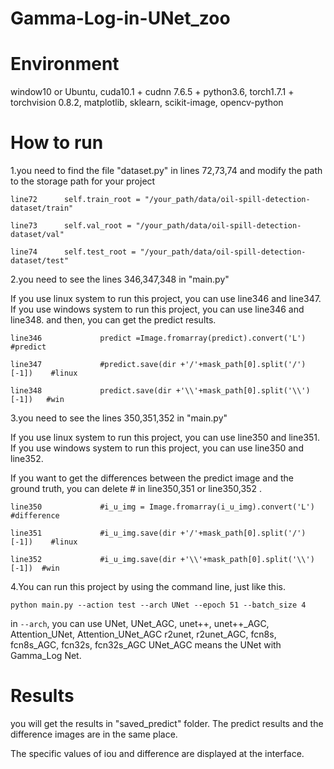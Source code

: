 # Gamma-Log-in-UNet_zoo
# Environment

window10 or Ubuntu, 
cuda10.1 + cudnn 7.6.5 + python3.6,
torch1.7.1 + torchvision 0.8.2,
matplotlib, sklearn, scikit-image, opencv-python

# How to run

1.you need to find the file "dataset.py" in lines 72,73,74
  and modify the path to the storage path for your project
  ```
  line72      self.train_root = "/your_path/data/oil-spill-detection-dataset/train"
  
  line73      self.val_root = "/your_path/data/oil-spill-detection-dataset/val"
  
  line74      self.test_root = "/your_path/data/oil-spill-detection-dataset/test"
  ```
2.you need to see the lines 346,347,348 in "main.py"

  If you use linux system to run this project, you can use line346 and line347.
  If you use windows system to run this project, you can use line346 and line348.
  and then, you can get the predict results.                   
  
  ```
  line346             predict =Image.fromarray(predict).convert('L')         #predict
  
  line347             #predict.save(dir +'/'+mask_path[0].split('/')[-1])    #linux
  
  line348             predict.save(dir +'\\'+mask_path[0].split('\\')[-1])   #win
  ```

3.you need to see the lines 350,351,352 in "main.py"

  If you use linux system to run this project, you can use line350 and line351.
  If you use windows system to run this project, you can use line350 and line352.
   
  If you want to get the differences between the predict image and the ground truth,
        you can delete # in line350,351 or line350,352 .

  ```
  line350             #i_u_img = Image.fromarray(i_u_img).convert('L')       #difference
   
  line351             #i_u_img.save(dir +'/'+mask_path[0].split('/')[-1])    #linux
   
  line352             #i_u_img.save(dir +'\\'+mask_path[0].split('\\')[-1])  #win
  ```

4.You can run this project by using the command line, just like this.
 
  ```python main.py --action test --arch UNet --epoch 51 --batch_size 4```
  
  in ```--arch```, you can use UNet, UNet_AGC, unet++, unet++_AGC, Attention_UNet, Attention_UNet_AGC
                         r2unet, r2unet_AGC, fcn8s, fcn8s_AGC, fcn32s, fcn32s_AGC
  UNet_AGC means the UNet with Gamma_Log Net.
  
  
# Results
 
 you will get the results in "saved_predict" folder.
 The predict results and the difference images are in the same place.
 
 The specific values of iou and difference are displayed at the interface.
  
  
  
  
 




